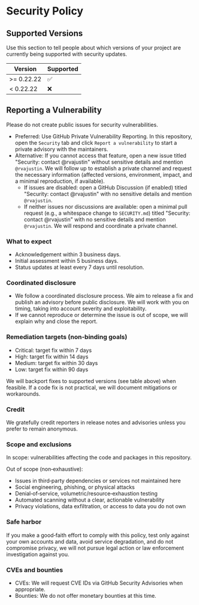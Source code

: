 # Security Policy

## Supported Versions

Use this section to tell people about which versions of your project are
currently being supported with security updates.

| Version     | Supported          |
| ----------- | ------------------ |
| >= 0.22.22  | :white_check_mark: |
| < 0.22.22   | :x:                |

## Reporting a Vulnerability

Please do not create public issues for security vulnerabilities.

- Preferred: Use GitHub Private Vulnerability Reporting. In this repository, open the `Security` tab and click `Report a vulnerability` to start a private advisory with the maintainers.
- Alternative: If you cannot access that feature, open a new issue titled "Security: contact @rvajustin" without sensitive details and mention `@rvajustin`. We will follow up to establish a private channel and request the necessary information (affected versions, environment, impact, and a minimal reproduction, if available).
  - If issues are disabled: open a GitHub Discussion (if enabled) titled "Security: contact @rvajustin" with no sensitive details and mention `@rvajustin`.
  - If neither issues nor discussions are available: open a minimal pull request (e.g., a whitespace change to `SECURITY.md`) titled "Security: contact @rvajustin" with no sensitive details and mention `@rvajustin`. We will respond and coordinate a private channel.

### What to expect

- Acknowledgement within 3 business days.
- Initial assessment within 5 business days.
- Status updates at least every 7 days until resolution.

### Coordinated disclosure

- We follow a coordinated disclosure process. We aim to release a fix and publish an advisory before public disclosure. We will work with you on timing, taking into account severity and exploitability.
- If we cannot reproduce or determine the issue is out of scope, we will explain why and close the report.

### Remediation targets (non‑binding goals)

- Critical: target fix within 7 days
- High: target fix within 14 days
- Medium: target fix within 30 days
- Low: target fix within 90 days

We will backport fixes to supported versions (see table above) when feasible. If a code fix is not practical, we will document mitigations or workarounds.

### Credit

We gratefully credit reporters in release notes and advisories unless you prefer to remain anonymous.

### Scope and exclusions

In scope: vulnerabilities affecting the code and packages in this repository.

Out of scope (non‑exhaustive):
- Issues in third‑party dependencies or services not maintained here
- Social engineering, phishing, or physical attacks
- Denial‑of‑service, volumetric/resource‑exhaustion testing
- Automated scanning without a clear, actionable vulnerability
- Privacy violations, data exfiltration, or access to data you do not own

### Safe harbor

If you make a good‑faith effort to comply with this policy, test only against your own accounts and data, avoid service degradation, and do not compromise privacy, we will not pursue legal action or law enforcement investigation against you.

### CVEs and bounties

- CVEs: We will request CVE IDs via GitHub Security Advisories when appropriate.
- Bounties: We do not offer monetary bounties at this time.
